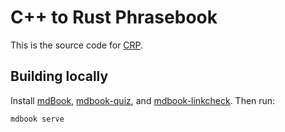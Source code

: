 # C++ to Rust Phrasebook

This is the source code for [CRP](https://cel.cs.brown.edu/crp/).

## Building locally

Install [mdBook](https://github.com/rust-lang/mdBook/), [mdbook-quiz](https://github.com/cognitive-engineering-lab/mdbook-quiz), and [mdbook-linkcheck](https://github.com/Michael-F-Bryan/mdbook-linkcheck). Then run:

```
mdbook serve
```